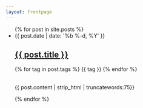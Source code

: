 ```yaml
---
layout: frontpage
---
```


<ul class="post-list">
  {% for post in site.posts %}
  <li class="post-list-li">
    <span class="post-date">{{ post.date | date: '%b %-d, %Y' }}</span>
    <h2 class="post-title">
      <a href="{{ post.url }}">
        {{ post.title }}
      </a>
    </h2>
    <span class="tag-list">
      {% for tag in post.tags %}
        <a>{{ tag }}</a> 
      {% endfor %}
    </span>
    <p><br>
    {{ post.content | strip_html | truncatewords:75}}
    </p>
  </li>
  {% endfor %}
</ul>
